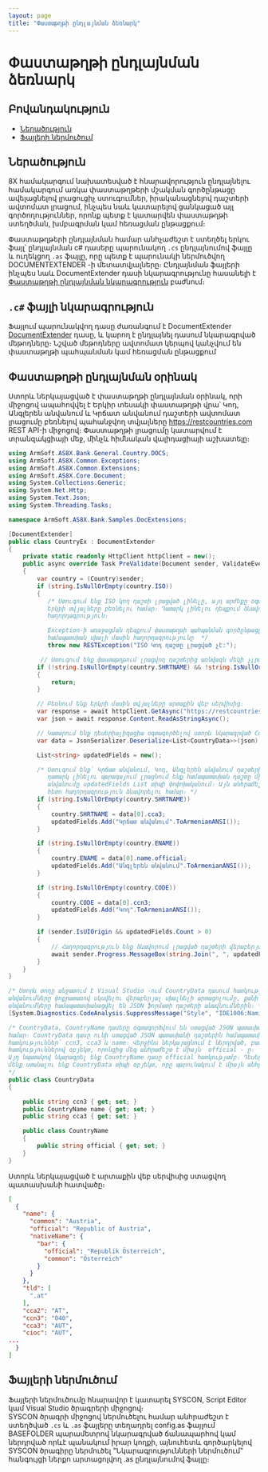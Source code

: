 ```yaml
---
layout: page
title: "Փաստաթղթի ընդլայնման ձեռնարկ" 
---
```


# Փաստաթղթի ընդլայնման ձեռնարկ



## Բովանդակություն
* [Ներածություն](#ներածություն)
* [Ֆայլերի ներմուծում](#ֆայլերի-ներմուծում)

## Ներածություն

8X համակարգում նախատեսված է հնարավորություն ընդլայնելու համակարգում առկա փաստաթղթերի մշակման գործընթացը ավելացնելով լրացուցիչ ստուգումներ, իրականացնելով դաշտերի ավտոմատ լրացում, ինչպես նաև կատարելով ցանկացած այլ գործողություններ, որոնք պետք է կատարվեն փաստաթղթի ստեղծման, խմբագրման կամ հեռացման ընթացքում։

Փաստաթղթերի ընդլայնման համար անհչաժեշտ է ստեղծել երկու ֆայլ՝ ընդլայնման c# դասերը պարունակող ```.cs``` ընդլայնումով ֆայլը և ուղեկցող ```.as``` ֆայլը, որը պետք է պարունակի ներմուծվող DOCUMENTEXTENDER -ի մետատվյալները։ Ընդլայնման ֆայլերի ինչպես նաև DocumentExtender դասի նկարագրությունը հասանելի է [Փաստաթղթի ընդլայնման նկարագրություն](document_extender.md) բաժնում։

## ```.c#``` ֆայլի նկարագրություն

Ֆայլում պարունակվող դասը ժառանգում է DocumentExtender [DocumentExtender](document_extender.md) դասը, և կարող է  ընդլայնել դասում նկարագրված մեթոդները։ Նշված մեթոդները ավտոմատ կերպով կանչվում են փաստաթղթի պահպանման կամ հեռացման ընթացքում


## Փաստաթղթի ընդլայնման օրինակ

Ստորև ներկայացված է փաստաթղթի ընդլայնման օրինակ, որի միջոցով ապահովվել է Երկիր տեսակի փաստաթղթի վրա՝ Կոդ, Անգլերեն անվանում և Կրճատ անվանում դաշտերի ավտոմատ լրացումը բեռնելով պահանջվող տվյալները https://restcountries.com REST API-ի միջոցով։
Փաստաթղթի լրացումը կատարվում է տրանզակցիայի մեջ, մինչև հիմնական վալիդացիայի աշխատելը։

```c#
using ArmSoft.AS8X.Bank.General.Country.DOCS;
using ArmSoft.AS8X.Common.Exceptions;
using ArmSoft.AS8X.Common.Extensions;
using ArmSoft.AS8X.Core.Document;
using System.Collections.Generic;
using System.Net.Http;
using System.Text.Json;
using System.Threading.Tasks;

namespace ArmSoft.AS8X.Bank.Samples.DocExtensions;

[DocumentExtender]
public class CountryEx : DocumentExtender
{
    private static readonly HttpClient httpClient = new();
    public async override Task PreValidate(Document sender, ValidateEventArgs args)
    {
        var country = (Country)sender;
        if (string.IsNullOrEmpty(country.ISO))
        {
           /* Ստուգում ենք ISO կոդ դաշտի լրացված լինելը, այդ արժեքը օգտագործվում է
           երկրի տվյալները բեռնելու համար։ Դատարկ լինելու դեպքում ձևավորում ենք սխալի մասին
           հաղորդագրություն։

           Exception-ի առաջացման դեպքում փաստաթղթի պահպանման գործընթացը կընդհատվի ՀԾ-Բանկ-ում դուրս բելեով
           համապատսխան սխալի մասին հաղորդագրությունը  */
           throw new RESTException("ISO Կոդ դաշտը լրացված չէ:");         }

         // Ստուգում ենք փաստաթղթում լրացվող դաշտերից առնվազն մեկի չլրացված լինելը հակառակ դեպքում դուրս ենք գալիս մեթոդից։ 
        if (!string.IsNullOrEmpty(country.SHRTNAME) && !string.IsNullOrEmpty(country.ENAME) && !string.IsNullOrEmpty(country.CODE))
        {
            return;
        }

        // Բեռնում ենք երկրի մասին տվյալները արտաքին վեբ սերվիսից։
        var response = await httpClient.GetAsync("https://restcountries.com/v3.1/alpha/" + country.ISO);
        var json = await response.Content.ReadAsStringAsync();

        // Կատարում ենք դեսերիալիզացիա օգտագործելով ստորև նկարագրված CountryData դասը։
        var data = JsonSerializer.Deserialize<List<CountryData>>(json);

        List<string> updatedFields = new();

        /* Ստուգում ենք՝ Կրճատ անվանում, Կոդ, Անգլերեն անվանում դաշտերի լրացված լինելը փաստաթղթում,
           դատարկ լինելու պարագայում լրացնում ենք համապատասխան դաշտը միաժամանակ ավելացնելով նրա
           անվանումը updatedFields List տիպի փոփոխականում։ Այն անհրաժեշտ է դաշտերի լրացումից
           հետո հաղորդագրություն ձևավորելու համար։ */
        if (string.IsNullOrEmpty(country.SHRTNAME))
        {
            country.SHRTNAME = data[0].cca3;
            updatedFields.Add("Կրճատ անվանում".ToArmenianANSI());
        }

        if (string.IsNullOrEmpty(country.ENAME))
        {
            country.ENAME = data[0].name.official;
            updatedFields.Add("Անգլերեն անվանում".ToArmenianANSI());
        }

        if (string.IsNullOrEmpty(country.CODE))
        {
            country.CODE = data[0].ccn3;
            updatedFields.Add("Կոդ".ToArmenianANSI());
        }

        if (sender.IsUIOrigin && updatedFields.Count > 0)
        {
            // Հաղորդագրություն ենք ձևավորում լրացված դաշտերի վերաբերյալ 
            await sender.Progress.MessageBox(string.Join(", ", updatedFields) + " դաշտը/դաշտերը լրացվել են փաստաթղթի վրա։".ToArmenianANSI(), Common.MessageBoxButtons.OK, Common.MessageBoxIconType.Information);
        }
    }
}

/* Ստորև տողը անջատում է Visual Studio -ում CountryData դասում հատկությունների
անվանումները փոքրատառով սկսվելու վերաբերյալ սխալնելի արտացոլումը, քանի որ հատկությունների
անվանումները համապատասխանացվել են JSON ֆորմատի դաշտերի անավնումներին։ */
[System.Diagnostics.CodeAnalysis.SuppressMessage("Style", "IDE1006:Naming Styles", Justification = "json դաշտեր")]

/* CountryData, CountryName դասերը օգտագործվում են ստացված JSON պատասխանը դեսերիալիզացնելու
համար։ CountryData դասը ունի ստացված JSON պատասխանի դաշտերին համապատասխան
հատկություններ՝ ccn3, cca3 և name։ Վերջինս ներկայացնում է ներդրված, բազմաթիվ
հատկություններով օբյեկտ, որոնցից մեզ անհրաժեշտ է միայն  official - ը։
Այդ նպատակով նկարագրել ենք CountryName դասը official հատկությամբ։ Դեսերիալիզացիա անելիս
մենք ստանալու ենք CountryData տիպի օբյեկտ, որը պարունակում է միայն անհրաժեշտ տվյալները։
*/
public class CountryData
{

    public string ccn3 { get; set; }
    public CountryName name { get; set; }
    public string cca3 { get; set; }

    public class CountryName
    {
        public string official { get; set; }
    }
}
```
Ստորև ներկայացված է արտաքին վեբ սերվիսից ստացվող պատասխանի հատվածը։

```json
[
  {
    "name": {
      "common": "Austria",
      "official": "Republic of Austria",
      "nativeName": {
        "bar": {
          "official": "Republik Österreich",
          "common": "Österreich"
        }
      }
    },
    "tld": [
      ".at"
    ],
    "cca2": "AT",
    "ccn3": "040",
    "cca3": "AUT",
    "cioc": "AUT",
...
  }
]
```

## Ֆայլերի ներմուծում 

Ֆայլերի ներմուծումը հնարավոր է կատարել SYSCON, Script Editor կամ Visual Studio ծրագրերի միջոցով։  
SYSCON ծրագրի միջոցով ներմուծելու համար անհրաժեշտ է ստեղծված ```.cs``` և ```.as``` ֆայլերը տեղադրել config.as ֆայլում BASEFOLDER պարամետրով նկարագրված ճանապարհով կամ ներդրված որևէ պանակում իրար կողքի, այնուհետև գործարկելով SYSCON ծրագիրը ներմուծել "Նկարագրությունների ներմուծում" հանգույցի ներքո արտացոլվող .as ընդլայնումով ֆայլը։

